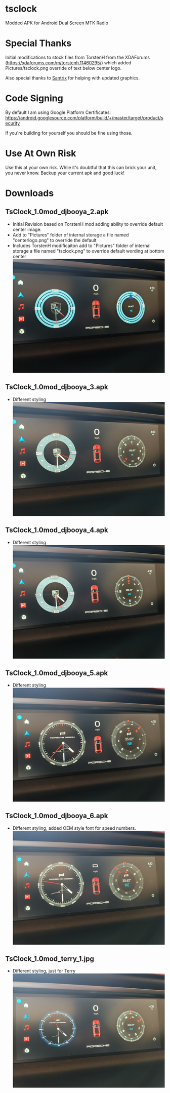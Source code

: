 # tsclock
Modded APK for Android Dual Screen MTK Radio

# Special Thanks
Initial modifications to stock files from TorstenH from the XDAForums (https://xdaforums.com/m/torstenh.11460295/) which added
Pictures/tsclock.png override of text below center logo.

Also special thanks to [Santrix](https://www.youtube.com/@porscheDIY) for helping with updated graphics.
# Code Signing
By default I am using Google Platform Certificates:
https://android.googlesource.com/platform/build/+/master/target/product/security

If you're building for yourself you should be fine using those.

# Use At Own Risk
Use this at your own risk.  While it's doubtful that this can brick your unit, you never know.  Backup your current apk and good luck!

# Downloads

## TsClock_1.0mod_djbooya_2.apk
- Initial Revision based on TorstenH mod adding ability to override default center image.
- Add to "Pictures" folder of internal storage a file named "centerlogo.png" to override the default
- Includes TorstenH modificaiton add to "Pictures" folder of internal storage a file named "tsclock.png" to override default wording at bottom center
[![TsClock_1.0mod_djbooya_2.apk](dist/TsClock_1.0mod_djbooya_2.jpg)](dist/TsClock_1.0mod_djbooya_2.apk)
## TsClock_1.0mod_djbooya_3.apk
- Different styling
[![TsClock_1.0mod_djbooya_3.apk](dist/TsClock_1.0mod_djbooya_3.jpg)](dist/TsClock_1.0mod_djbooya_3.apk)
## TsClock_1.0mod_djbooya_4.apk
- Different styling
[![TsClock_1.0mod_djbooya_2.apk](dist/TsClock_1.0mod_djbooya_4.jpg)](dist/TsClock_1.0mod_djbooya_4.apk)
## TsClock_1.0mod_djbooya_5.apk
- Different styling
[![TsClock_1.0mod_djbooya_2.apk](dist/TsClock_1.0mod_djbooya_5.jpg)](dist/TsClock_1.0mod_djbooya_5.apk)
## TsClock_1.0mod_djbooya_6.apk
- Different styling, added OEM style font for speed numbers.
[![TsClock_1.0mod_djbooya_2.apk](dist/TsClock_1.0mod_djbooya_6.jpg)](dist/TsClock_1.0mod_djbooya_6.apk)
## TsClock_1.0mod_terry_1.jpg
- Different styling, just for Terry
[![TsClock_1.0mod_terry_1.apk](dist/TsClock_1.0mod_terry_1.jpg)](dist/TsClock_1.0mod_terry_1.apk)
